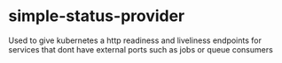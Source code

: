 # simple-status-provider
Used to give kubernetes a http readiness and liveliness endpoints for services that dont have external ports such as jobs or queue consumers
